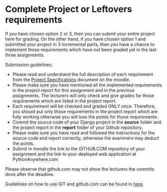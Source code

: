 # Complete Project or Leftovers requirements

If you have chosen option 2 or 3, then you can submit your entire project here for grading. On the other hand, if you have chosen option 1 and submitted your project in 3 incremental parts, then you have a chance to implement those requirements which have not been graded yet in the last three assignments.

Submission guidelines:

- Please read and understand the full description of each requirement from the [Project Specifications](https://moodle.abo.fi/mod/resource/view.php?id=54968) document on the moodle.
- Please make sure you have mentioned all the implemented requirements in the project report for this assignment and in the previous assignments. The lecturers will only check and give grades for those requirements which are listed in the project report.
- Each requirement will be checked and graded ONLY once. Therefore, you should put only those requirements in the project report which are fully working otherwise you will lose the points for those requirements. 
- Commit the source code of your Django project in the **source** folder and the project report in the **report** folder of your Github repository.
- Please make sure you have read and followed the instructions for the source code and report correctly, otherwise the examiners may deduct the points.
- Submit in moodle the link to the GITHUB.COM repository of your assignment and the link to your deployed web application at PythonAnywhere.com

Please observe that github.com may not show the lecturers the commits done after the deadline.

Guidelines on how to use GIT and github.com can be found in [here](https://moodle.abo.fi/mod/page/view.php?id=207522). 

